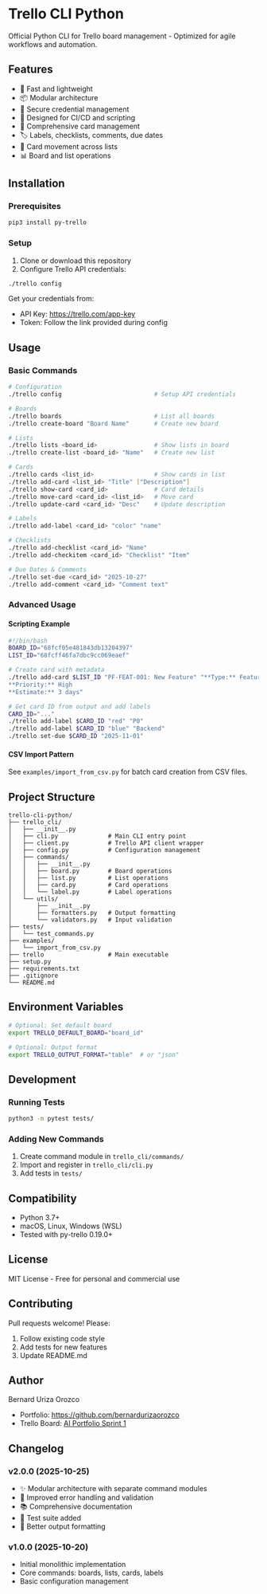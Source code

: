 # Trello CLI Python

Official Python CLI for Trello board management - Optimized for agile workflows and automation.

## Features

- 🚀 Fast and lightweight
- 📦 Modular architecture
- 🔐 Secure credential management
- 🎯 Designed for CI/CD and scripting
- 📝 Comprehensive card management
- 🏷️ Labels, checklists, comments, due dates
- 🔄 Card movement across lists
- 📊 Board and list operations

## Installation

### Prerequisites

```bash
pip3 install py-trello
```

### Setup

1. Clone or download this repository
2. Configure Trello API credentials:

```bash
./trello config
```

Get your credentials from:
- API Key: https://trello.com/app-key
- Token: Follow the link provided during config

## Usage

### Basic Commands

```bash
# Configuration
./trello config                          # Setup API credentials

# Boards
./trello boards                          # List all boards
./trello create-board "Board Name"       # Create new board

# Lists
./trello lists <board_id>                # Show lists in board
./trello create-list <board_id> "Name"   # Create new list

# Cards
./trello cards <list_id>                 # Show cards in list
./trello add-card <list_id> "Title" ["Description"]
./trello show-card <card_id>             # Card details
./trello move-card <card_id> <list_id>   # Move card
./trello update-card <card_id> "Desc"    # Update description

# Labels
./trello add-label <card_id> "color" "name"

# Checklists
./trello add-checklist <card_id> "Name"
./trello add-checkitem <card_id> "Checklist" "Item"

# Due Dates & Comments
./trello set-due <card_id> "2025-10-27"
./trello add-comment <card_id> "Comment text"
```

### Advanced Usage

#### Scripting Example

```bash
#!/bin/bash
BOARD_ID="68fcf05e481843db13204397"
LIST_ID="68fcff46fa7dbc9cc069eaef"

# Create card with metadata
./trello add-card $LIST_ID "PF-FEAT-001: New Feature" "**Type:** Feature
**Priority:** High
**Estimate:** 3 days"

# Get card ID from output and add labels
CARD_ID="..."
./trello add-label $CARD_ID "red" "P0"
./trello add-label $CARD_ID "blue" "Backend"
./trello set-due $CARD_ID "2025-11-01"
```

#### CSV Import Pattern

See `examples/import_from_csv.py` for batch card creation from CSV files.

## Project Structure

```
trello-cli-python/
├── trello_cli/
│   ├── __init__.py
│   ├── cli.py              # Main CLI entry point
│   ├── client.py           # Trello API client wrapper
│   ├── config.py           # Configuration management
│   ├── commands/
│   │   ├── __init__.py
│   │   ├── board.py        # Board operations
│   │   ├── list.py         # List operations
│   │   ├── card.py         # Card operations
│   │   └── label.py        # Label operations
│   └── utils/
│       ├── __init__.py
│       ├── formatters.py   # Output formatting
│       └── validators.py   # Input validation
├── tests/
│   └── test_commands.py
├── examples/
│   └── import_from_csv.py
├── trello                  # Main executable
├── setup.py
├── requirements.txt
├── .gitignore
└── README.md
```

## Environment Variables

```bash
# Optional: Set default board
export TRELLO_DEFAULT_BOARD="board_id"

# Optional: Output format
export TRELLO_OUTPUT_FORMAT="table"  # or "json"
```

## Development

### Running Tests

```bash
python3 -m pytest tests/
```

### Adding New Commands

1. Create command module in `trello_cli/commands/`
2. Import and register in `trello_cli/cli.py`
3. Add tests in `tests/`

## Compatibility

- Python 3.7+
- macOS, Linux, Windows (WSL)
- Tested with py-trello 0.19.0+

## License

MIT License - Free for personal and commercial use

## Contributing

Pull requests welcome! Please:
1. Follow existing code style
2. Add tests for new features
3. Update README.md

## Author

Bernard Uriza Orozco
- Portfolio: https://github.com/bernardurizaorozco
- Trello Board: [AI Portfolio Sprint 1](https://trello.com/b/vutLDxX3)

## Changelog

### v2.0.0 (2025-10-25)
- ✨ Modular architecture with separate command modules
- 🔧 Improved error handling and validation
- 📚 Comprehensive documentation
- 🧪 Test suite added
- 🎨 Better output formatting

### v1.0.0 (2025-10-20)
- Initial monolithic implementation
- Core commands: boards, lists, cards, labels
- Basic configuration management
